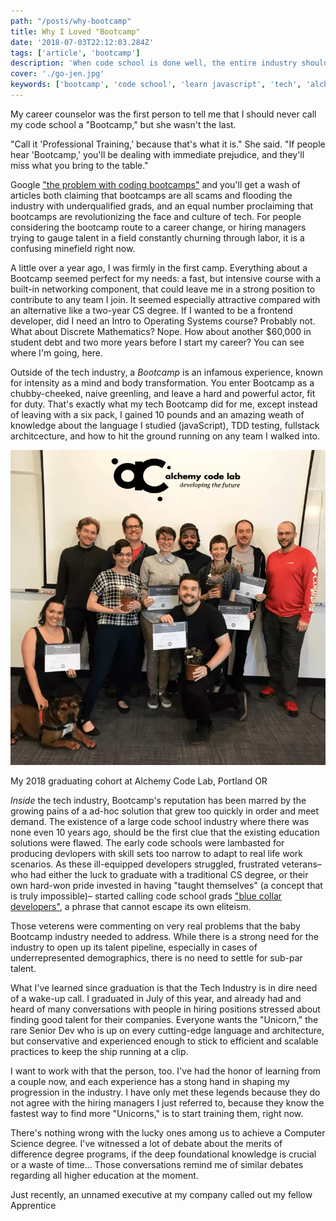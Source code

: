 ```yaml
---
path: "/posts/why-bootcamp"
title: Why I Loved "Bootcamp"
date: '2018-07-03T22:12:03.284Z'
tags: ['article', 'bootcamp']
description: 'When code school is done well, the entire industry should take notice.'
cover: './go-jen.jpg'
keywords: ['bootcamp', 'code school', 'learn javascript', 'tech', 'alchemy code lab']
---
```


My career counselor was the first person to tell me that I should never call my code school a "Bootcamp," but she wasn't the last.  

"Call it 'Professional Training,' because that's what it is." She said. "If people hear 'Bootcamp,' you'll be dealing with immediate prejudice, and they'll miss what you bring to the table."

Google ["the problem with coding bootcamps"](https://www.google.com/search?ei=MF1sXKnQEp_ljwTt5Jb4BQ&q=the+problem+with+coding+bootcamps&oq=the+problem+with+coding+bootcamps&gs_l=psy-ab.3..0.851.2434..2594...0.0..0.935.2488.0j1j5-1j2......0....1..gws-wiz.......0i71._uLO328f3F0) and you'll get a wash of articles both claiming that bootcamps are all scams and flooding the industry with underqualified grads, and an equal number proclaiming that bootcamps are revolutionizing the face and culture of tech.  For people considering the bootcamp route to a career change, or hiring managers trying to gauge talent in a field constantly churning through labor, it is a confusing minefield right now.

A little over a year ago, I was firmly in the first camp.  Everything about a Bootcamp seemed perfect for my needs: a fast, but intensive course with a built-in networking component, that could leave me in a strong position to contribute to any team I join.  It seemed especially attractive compared with an alternative like a two-year CS degree.  If I wanted to be a frontend developer, did I need an Intro to Operating Systems course?  Probably not.  What about Discrete Mathematics?  Nope.  How about another $60,000 in student debt and two more years before I start my career?  You can see where I'm going, here.

Outside of the tech industry, a *Bootcamp* is an infamous experience, known for intensity as a mind and body transformation.  You enter Bootcamp as a chubby-cheeked, naive greenling, and leave a hard and powerful actor, fit for duty.  That's exactly what my tech Bootcamp did for me, except instead of leaving with a six pack, I gained 10 pounds and an amazing weath of knowledge about the language I studied (javaScript), TDD testing, fullstack architcecture, and how to hit the ground running on any team I walked into.

![My graduating cohort](./alchemy.jpg)
<caption>
My 2018 graduating cohort at Alchemy Code Lab, Portland OR
</caption>

*Inside* the tech industry, Bootcamp's reputation has been marred by the growing pains of a ad-hoc solution that grew too quickly in order and meet demand.  The existence of a large code school industry where there was none even 10 years ago, should be the first clue that the existing education solutions were flawed.  The early code schools were lambasted for producing devlopers with skill sets too narrow to adapt to real life work scenarios.  As these ill-equipped developers struggled, frustrated veterans– who had either the luck to graduate with a traditional CS degree, or their own hard-won pride invested in having "taught themselves" (a concept that is truly impossible)– started calling code school grads ["blue collar developers"](https://www.wired.com/2017/02/programming-is-the-new-blue-collar-job/), a phrase that cannot escape its own eliteism.

Those veterens were commenting on very real problems that the baby Bootcamp industry needed to address.  While there is a strong need for the industry to open up its talent pipeline, especially in cases of underrepresented demographics, there is no need to settle for sub-par talent.

What I've learned since graduation is that the Tech Industry is in dire need of a wake-up call.  I graduated in July of this year, and already had and heard of many conversations with people in hiring positions stressed about finding good talent for their companies.  Everyone wants the "Unicorn," the rare Senior Dev who is up on every cutting-edge language and architecture, but conservative and experienced enough to stick to efficient and scalable practices to keep the ship running at a clip.

I want to work with that the person, too.  I've had the honor of learning from a couple now, and each experience has a stong hand in shaping my progression in the industry.  I have only met these legends because they do not agree with the hiring managers I just referred to, because they know the fastest way to find more "Unicorns," is to start training them, right now.

There's nothing wrong with the lucky ones among us to achieve a Computer Science degree.  I've witnessed a lot of debate about the merits of difference degree programs, if the deep foundational knowledge is crucial or a waste of time... Those conversations remind me of similar debates regarding all higher education at the moment.

Just recently, an unnamed executive at my company called out my fellow Apprentice